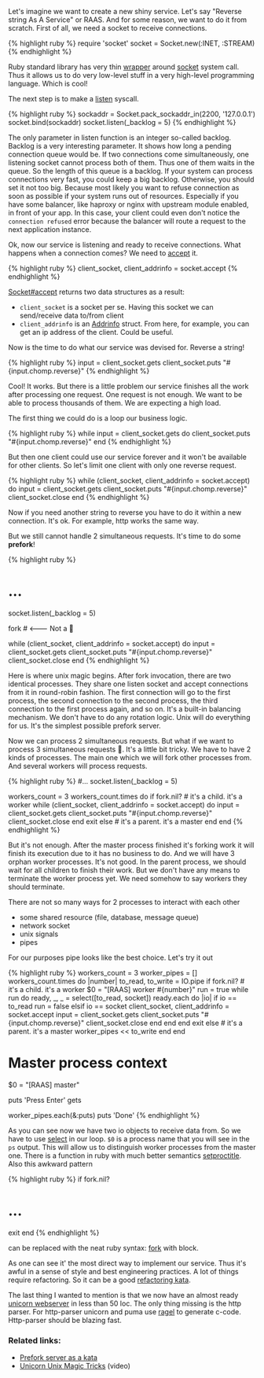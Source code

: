 
Let's imagine we want to create a new shiny service. Let's say "Reverse string As A Service" or RAAS. And for some reason, we want to do it from scratch.
First of all, we need a socket to receive connections.

{% highlight ruby %}
require 'socket'
socket = Socket.new(:INET, :STREAM)
{% endhighlight %}

Ruby standard library has very thin [wrapper](https://ruby-doc.org/stdlib-2.7.1/libdoc/socket/rdoc/index.html) around [socket](https://man7.org/linux/man-pages/man2/socket.2.html) system call. Thus it allows us to do very low-level stuff in a very high-level programming language. Which is cool!

The next step is to make a [listen](https://man7.org/linux/man-pages/man2/listen.2.html) syscall.

{% highlight ruby %}
sockaddr = Socket.pack_sockaddr_in(2200, '127.0.0.1')
socket.bind(sockaddr)
socket.listen(_backlog = 5)
{% endhighlight %}

The only parameter in listen function is an integer so-called backlog. Backlog is a very interesting parameter. It shows how long a pending connection queue would be. If two connections come simultaneously, one listening socket cannot process both of them. Thus one of them waits in the queue. So the length of this queue is a backlog. If your system can process connections very fast, you could keep a big backlog. Otherwise, you should set it not too big. Because most likely you want to refuse connection as soon as possible if your system runs out of resources. Especially if you have some balancer, like haproxy or nginx with upstream module enabled, in front of your app. In this case, your client could even don't notice the `connection refused` error because the balancer will route a request to the next application instance.

Ok, now our service is listening and ready to receive connections. What happens when a connection comes? We need to [accept](https://man7.org/linux/man-pages/man2/accept.2.html) it.

{% highlight ruby %}
client_socket, client_addrinfo = socket.accept
{% endhighlight %}

[Socket#accept](https://ruby-doc.org/stdlib-2.7.1/libdoc/socket/rdoc/Socket.html#method-i-accept) returns two data structures as a result:

- `client_socket` is a socket per se. Having this socket we can send/receive data to/from client
- `client_addrinfo` is an [Addrinfo](https://ruby-doc.org/stdlib-2.7.1/libdoc/socket/rdoc/Addrinfo.html) struct. From here, for example, you can get an ip address of the client. Could be useful.

Now is the time to do what our service was devised for. Reverse a string!

{% highlight ruby %}
input = client_socket.gets
client_socket.puts "#{input.chomp.reverse}"
{% endhighlight %}

Cool! It works. But there is a little problem our service finishes all the work after processing one request. One request is not enough. We want to be able to process thousands of them. We are expecting a high load.

The first thing we could do is a loop our business logic.

{% highlight ruby %}
while input = client_socket.gets do
  client_socket.puts "#{input.chomp.reverse}"
end
{% endhighlight %}

But then one client could use our service forever and it won't be available for other clients. So let's limit one client with only one reverse request.

{% highlight ruby %}
while (client_socket, client_addrinfo = socket.accept) do
  input = client_socket.gets
  client_socket.puts "#{input.chomp.reverse}"
  client_socket.close
end
{% endhighlight %}

Now if you need another string to reverse you have to do it within a new connection. It's ok. For example, http works the same way.

But we still cannot handle 2 simultaneous requests. It's time to do some **prefork**!

{% highlight ruby %}
# ...
socket.listen(_backlog = 5)

fork # <--- Not a 🥄

while (client_socket, client_addrinfo = socket.accept) do
  input = client_socket.gets
  client_socket.puts "#{input.chomp.reverse}"
  client_socket.close
end
{% endhighlight %}

Here is where unix magic begins. After fork invocation, there are two identical processes. They share one listen socket and accept connections from it in round-robin fashion. The first connection will go to the first process, the second connection to the second process, the third connection to the first process again, and so on. It's a built-in balancing mechanism. We don't have to do any rotation logic. Unix will do everything for us. It's the simplest possible prefork server.

Now we can process 2 simultaneous requests. But what if we want to process 3 simultaneous requests 🤔. It's a little bit tricky. We have to have 2 kinds of processes. The main one which we will fork other processes from. And several workers will process requests.

{% highlight ruby %}
#...
socket.listen(_backlog = 5)

workers_count = 3
workers_count.times do
  if fork.nil?
    # it's a child. it's a worker
    while (client_socket, client_addrinfo = socket.accept) do
      input = client_socket.gets
      client_socket.puts "#{input.chomp.reverse}"
      client_socket.close
    end
    exit
  else
    # it's a parent. it's a master
  end
end
{% endhighlight %}

But it's not enough. After the master process finished it's forking work it will finish its execution due to it has no business to do. And we will have 3 orphan worker processes. It's not good. In the parent process, we should wait for all children to finish their work. But we don't have any means to terminate the worker process yet. We need somehow to say workers they should terminate.

There are not so many ways for 2 processes to interact with each other

- some shared resource (file, database, message queue)
- network socket
- unix signals
- pipes

For our purposes pipe looks like the best choice. Let's try it out

{% highlight ruby %}
workers_count = 3
worker_pipes = []
workers_count.times do |number|
  to_read, to_write = IO.pipe
  if fork.nil?
    # it's a child. it's a worker
    $0 = "[RAAS] worker #{number}"
    run = true
    while run do
      ready, _, _ = select([to_read, socket])
      ready.each do |io|
        if io == to_read
          run = false
        elsif io == socket
          client_socket, client_addrinfo = socket.accept
          input = client_socket.gets
          client_socket.puts "#{input.chomp.reverse}"
          client_socket.close
        end
      end
    end
    exit
  else
    # it's a parent. it's a master
    worker_pipes << to_write
  end
end

# Master process context
$0 = "[RAAS] master"

puts 'Press Enter'
gets

worker_pipes.each(&:puts)
puts 'Done'
{% endhighlight %}

As you can see now we have two io objects to receive data from. So we have to use [select](https://man7.org/linux/man-pages/man2/select.2.html) in our loop. `$0` is a process name that you will see in the `ps` output. This will allow us to distinguish worker processes from the master one. There is a function in ruby with much better semantics [setproctitle](https://ruby-doc.org/core-2.7.1/Process.html#method-c-setproctitle). Also this awkward pattern

{% highlight ruby %}
if fork.nil?
  # ...
  exit
end
{% endhighlight %}

can be replaced with the neat ruby syntax: [fork](https://ruby-doc.org/core-2.7.1/Process.html#method-c-fork) with block.

As one can see it' the most direct way to implement our service. Thus it's awful in a sense of style and best engineering practices. A lot of things require refactoring. So it can be a good [refactoring kata](https://github.com/tank-bohr/jubilant-computing-machine).

The last thing I wanted to mention is that we now have an almost ready [unicorn webserver](http://unicorn.bogomips.org/) in less than 50 loc. The only thing missing is the http parser. For http-parser unicorn and puma use [ragel](http://www.colm.net/open-source/ragel/) to generate c-code. Http-parser should be blazing fast.

### Related links:

- [Prefork server as a kata](https://github.com/tank-bohr/jubilant-computing-machine)
- [Unicorn Unix Magic Tricks](https://www.youtube.com/watch?v=DGhlQomeqKc) (video)
